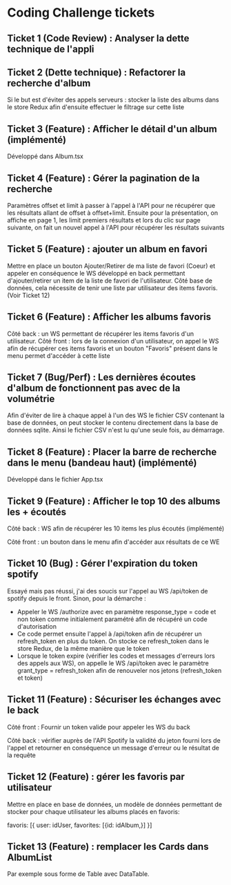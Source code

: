 # Coding Challenge tickets

## Ticket 1 (Code Review) : Analyser la dette technique de l'appli

## Ticket 2 (Dette technique) : Refactorer la recherche d'album

Si le but est d'éviter des appels serveurs : stocker la liste des albums dans le store Redux afin d'ensuite effectuer le filtrage sur cette liste

## Ticket 3 (Feature) : Afficher le détail d'un album (implémenté)

Développé dans Album.tsx

## Ticket 4 (Feature) : Gérer la pagination de la recherche

Paramètres offset et limit à passer à l'appel à l'API pour ne récupérer que les résultats allant de offset à offset+limit. Ensuite pour la présentation, on affiche en page 1, les limit premiers résultats et lors du clic sur page suivante, on fait un nouvel appel à l'API pour récupérer les résultats suivants

## Ticket 5 (Feature) : ajouter un album en favori

Mettre en place un bouton Ajouter/Retirer de ma liste de favori (Coeur) et appeler en conséquence le WS développé en back permettant d'ajouter/retirer un item de la liste de favori de l'utilisateur.
Côté base de données, cela nécessite de tenir une liste par utilisateur des items favoris. (Voir Ticket 12)

## Ticket 6 (Feature) : Afficher les albums favoris

Côté back : un WS permettant de récupérer les items favoris d'un utilisateur.
Côté front : lors de la connexion d'un utilisateur, on appel le WS afin de récupérer ces items favoris et un bouton "Favoris" présent dans le menu permet d'accéder à cette liste

## Ticket 7 (Bug/Perf) : Les dernières écoutes d'album de fonctionnent pas avec de la volumétrie

Afin d'éviter de lire à chaque appel à l'un des WS le fichier CSV contenant la base de données, on peut stocker le contenu directement dans la base de données sqlite. Ainsi le fichier CSV n'est lu qu'une seule fois, au démarrage.

## Ticket 8 (Feature) : Placer la barre de recherche dans le menu (bandeau haut) (implémenté)

Développé dans le fichier App.tsx

## Ticket 9 (Feature) : Afficher le top 10 des albums les + écoutés

Côté back : WS afin de récupérer les 10 items les plus écoutés (implémenté)

Côté front : un bouton dans le menu afin d'accéder aux résultats de ce WE

## Ticket 10 (Bug) : Gérer l'expiration du token spotify

Essayé mais pas réussi, j'ai des soucis sur l'appel au WS /api/token de spotify depuis le front.
Sinon, pour la démarche :

- Appeler le WS /authorize avec en paramètre response_type = code et non token comme initialement paramétré afin de récupéré un code d'autorisation
- Ce code permet ensuite l'appel à /api/token afin de récupérer un refresh_token en plus du token. On stocke ce refresh_token dans le store Redux, de la même manière que le token
- Lorsque le token expire (vérifier les codes et messages d'erreurs lors des appels aux WS), on appelle le WS /api/token avec le paramètre grant_type = refresh_token afin de renouveler nos jetons (refresh_token et token)

## Ticket 11 (Feature) : Sécuriser les échanges avec le back

Côté front : Fournir un token valide pour appeler les WS du back

Côté back : vérifier auprès de l'API Spotify la validité du jeton fourni lors de l'appel et retourner en conséquence un message d'erreur ou le résultat de la requête

## Ticket 12 (Feature) : gérer les favoris par utilisateur

Mettre en place en base de données, un modèle de données permettant de stocker pour chaque utilisateur les albums placés en favoris:

favoris:
[{
user: idUser,
favorites:
[{id: idAlbum,}]
}]

## Ticket 13 (Feature) : remplacer les Cards dans AlbumList

Par exemple sous forme de Table avec DataTable.
